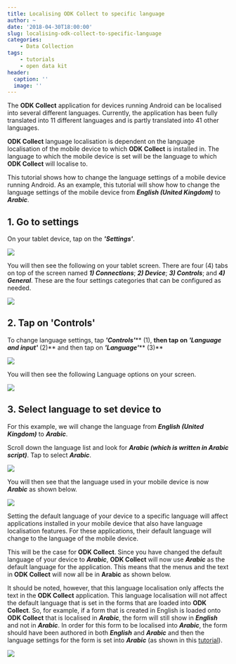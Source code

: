 ```yaml
---
title: Localising ODK Collect to specific language
author: ~
date: '2018-04-30T18:00:00'
slug: localising-odk-collect-to-specific-language
categories:
    - Data Collection
tags:
    - tutorials
    - open data kit
header:
  caption: ''
  image: ''
---
```


The **ODK Collect** application for devices running Android can be localised into several different languages. Currently, the application has been fully translated into 11 different languages and is partly translated into 41 other languages.

**ODK Collect** language localisation is dependent on the language localisation of the mobile device to which **ODK Collect** is installed in. The language to which the mobile device is set will be the language to which **ODK Collect** will localise to.

This tutorial shows how to change the language settings of a mobile device running Android. As an example, this tutorial will show how to change the language settings of the mobile device from ***English (United Kingdom)*** to ***Arabic***.
<br />

## 1. Go to settings
On your tablet device, tap on the ***'Settings'***.
<br />

<img src="/img/tutorials/go-to-settings.png" />
<br />

You will then see the following on your tablet screen. There are four (4) tabs on top of the screen named ***1) Connections***; ***2) Device***; ***3) Controls***; and ***4) General***. These are the four settings categories that can be configured as needed.
<br />

<img src="/img/tutorials/3ba30222-26ba-4975-9997-de287121c885.png" />
<br />

## 2. Tap on 'Controls'
To change language settings, tap ***'Controls'***** (1), **then tap on ***'Language and input'***** (2)** and then tap on ***'Language'***** (3)**
<br />

<img src="/img/tutorials/tap-on-controls-.png" />
<br />

You will then see the following Language options on your screen.
<br />

<img src="/img/tutorials/b6c398c9-c109-4358-8e9e-0343200e237c.png" />
<br />

## 3. Select language to set device to
For this example, we will change the language from ***English (United Kingdom)*** to ***Arabic***.

Scroll down the language list and look for ***Arabic (which is written in Arabic script)***. Tap to select ***Arabic***.
<br />

<img src="/img/tutorials/select-language-to-set-device-to.png" />
<br />

You will then see that the language used in your mobile device is now ***Arabic*** as shown below.
<br />

<img src="/img/tutorials/21cfc60b-6205-4c87-9582-6fa840ae89f3.png" />
<br />

Setting the default language of your device to a specific language will affect applications installed in your mobile device that also have language localisation features. For these applications, their default language will change to the language of the mobile device.

This will be the case for **ODK Collect**. Since you have changed the default language of your device to ***Arabic***, **ODK Collect** will now use ***Arabic*** as the default language for the application. This means that the menus and the text in **ODK Collect** will now all be in **Arabic** as shown below.

It should be noted, however, that this language localisation only affects the text in the **ODK Collect** application. This language localisation will not affect the default language that is set in the forms that are loaded into **ODK Collect**. So, for example, if a form that is created in English is loaded onto **ODK Collect** that is localised in ***Arabic***, the form will still show in ***English*** and not in ***Arabic***. In order for this form to be localised into ***Arabic***, the form should have been authored in both ***English*** and ***Arabic*** and then the language settings for the form is set into ***Arabic*** (as shown in this <a href="http://sudan.validmeasures.org/changing-odk-collect-language-settings/" target="_blank">tutorial</a>).
<br />

<img src="/img/tutorials/dda85138-ec23-465f-8171-a449792e2207.png" />
<br />

